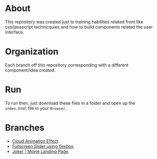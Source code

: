 # About
This repository was created just to training habilities related front like css/javascript technicquies and how to build components related the user interface.

# Organization
Each branch off this repository corresponding with a different component/idea created.

# Run
To run then, just download these files in a folder and open up the `index.html` file in your `Browser`.

# Branches
- [Cloud Animation Effect](https://github.com/joaofanchini/front-ui/tree/cloud-animation-effect).
- [Fullscreen Slider using flexbox](https://github.com/joaofanchini/front-ui/tree/fullscreen-slider-using-flex-box).
- [Joker | Movie Landing Page](https://github.com/joaofanchini/front-ui/tree/movie-landing-page).

